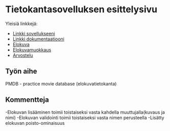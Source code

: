 # Tietokantasovelluksen esittelysivu

Yleisiä linkkejä:

* [Linkki sovellukseeni](http://mikaelpa.users.cs.helsinki.fi/tsoha2018/)
* [Linkki dokumentaatiooni](doc/dokumentaatio.pdf)
* [Elokuva](http://mikaelpa.users.cs.helsinki.fi/tsoha2018/elokuva)
* [Elokuvamuokkaus](http://mikaelpa.users.cs.helsinki.fi/tsoha2018/elokuvamuokkaus)
* [Arvostelu](http://mikaelpa.users.cs.helsinki.fi/tsoha2018/arvostelu)


## Työn aihe

PMDB - practice movie database (elokuvatietokanta)

## Kommentteja
-Elokuvan lisääminen toimii toistaiseksi vasta kahdella muuttujalla(kuvaus ja nimi)
-Elokuvan validointi toimii toistaiseksi vasta nimen perusteella
-Lisätty elokuvan poisto-ominaisuus
